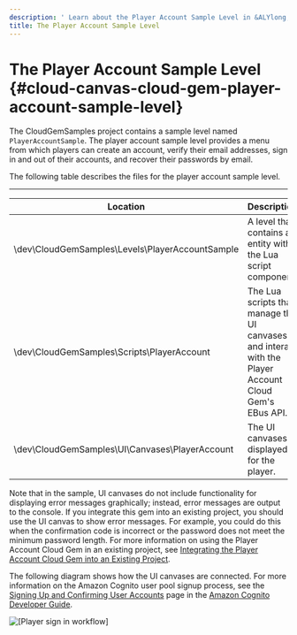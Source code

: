 ```yaml
---
description: ' Learn about the Player Account Sample Level in &ALYlong;. '
title: The Player Account Sample Level
---
```

# The Player Account Sample Level {#cloud-canvas-cloud-gem-player-account-sample-level}

The CloudGemSamples project contains a sample level named `PlayerAccountSample`\. The player account sample level provides a menu from which players can create an account, verify their email addresses, sign in and out of their accounts, and recover their passwords by email\.

The following table describes the files for the player account sample level\.


****

| Location | Description |
| --- | --- |
| \\dev\\CloudGemSamples\\Levels\\PlayerAccountSample | A level that contains an entity with the Lua script component\. |
| \\dev\\CloudGemSamples\\Scripts\\PlayerAccount | The Lua scripts that manage the UI canvases and interact with the Player Account Cloud Gem's EBus API\. |
| \\dev\\CloudGemSamples\\UI\\Canvases\\PlayerAccount | The UI canvases displayed for the player\. |

Note that in the sample, UI canvases do not include functionality for displaying error messages graphically; instead, error messages are output to the console\. If you integrate this gem into an existing project, you should use the UI canvas to show error messages\. For example, you could do this when the confirmation code is incorrect or the password does not meet the minimum password length\. For more information on using the Player Account Cloud Gem in an existing project, see [Integrating the Player Account Cloud Gem into an Existing Project](/docs/userguide/gems/cloud-canvas/player-account-integrating-existing-project.md)\.

The following diagram shows how the UI canvases are connected\. For more information on the Amazon Cognito user pool signup process, see the [Signing Up and Confirming User Accounts](https://docs.aws.amazon.com/cognito/latest/developerguide/signing-up-users-in-your-app.html) page in the [Amazon Cognito Developer Guide](https://docs.aws.amazon.com/cognito/latest/developerguide/what-is-amazon-cognito.html)\.

![\[Player sign in workflow\]](/images/userguide/cloud_canvas/cloud-canvas-player-account-gem-ui-canvases-connection.png)